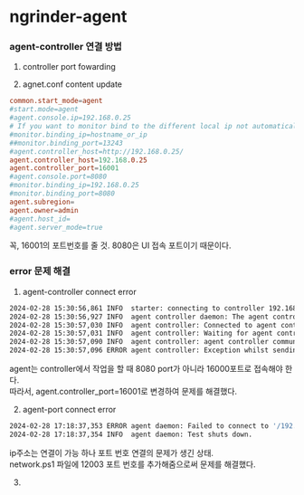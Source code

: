 # ngrinder-agent

### agent-controller 연결 방법
1. controller port fowarding

2. agnet.conf content update
```conf
common.start_mode=agent
#start.mode=agent
#agent.console.ip=192.168.0.25
# If you want to monitor bind to the different local ip not automatically selected ip. Specify below field.
#monitor.binding_ip=hostname_or_ip
##monitor.binding_port=13243
#agent.controller_host=http://192.168.0.25/
agent.controller_host=192.168.0.25
agent.controller_port=16001
#agent.console.port=8080
#monitor.binding_ip=192.168.0.25
#monitor.binding_port=8080
agent.subregion=
agent.owner=admin
#agent.host_id=
#agent.server_mode=true
```
꼭, 16001의 포트번호를 줄 것. 8080은 UI 접속 포트이기 때문이다.

### error 문제 해결
1. agent-controller connect error
```sh
2024-02-28 15:30:56,861 INFO  starter: connecting to controller 192.168.0.25:8080
2024-02-28 15:30:56,927 INFO  agent controller daemon: The agent controller daemon is started.
2024-02-28 15:30:57,030 INFO  agent controller: Connected to agent controller server at /192.168.0.25:8080
2024-02-28 15:30:57,031 INFO  agent controller: Waiting for agent controller server signal
2024-02-28 15:30:57,090 INFO  agent controller: agent controller communication is shutdown
2024-02-28 15:30:57,096 ERROR agent controller: Exception whilst sending message. This error is not critical if it doesn't occur much.
```
agent는 controller에서 작업을 할 때 8080 port가 아니라 16000포트로 접속해야 한다. <br>
따라서, agent.controller_port=16001로 변경하여 문제를 해결했다.

2. agent-port connect error
```sh
2024-02-28 17:18:37,353 ERROR agent daemon: Failed to connect to '/192.168.0.25:12003'
2024-02-28 17:18:37,354 INFO  agent daemon: Test shuts down.
```
ip주소는 연결이 가능 하나 포트 번호 연결의 문제가 생긴 상태. <br>
network.ps1 파일에 12003 포트 번호를 추가해줌으로써 문제를 해결했다.

3. 
